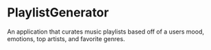 # PlaylistGenerator
An application that curates music playlists based off of a users mood, emotions, top artists, and favorite genres.

